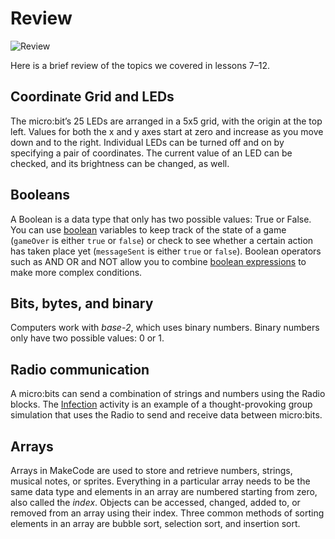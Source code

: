 # Review

![Review](/static/courses/csintro/miniproject/review.png)

Here is a brief review of the topics we covered in lessons 7–12.

## Coordinate Grid and LEDs

The micro:bit’s 25 LEDs are arranged in a 5x5 grid, with the origin at the top left. Values for both the x and y axes start at zero and increase as you move down and to the right. Individual LEDs can be turned off and on by specifying a pair of coordinates. The current value of an LED can be checked, and its brightness can be changed, as well.

## Booleans

A Boolean is a data type that only has two possible values: True or False. You can use [boolean](/types/boolean) variables to keep track of the state of a game (`gameOver` is either `true` or `false`) or check to see whether a certain action has taken place yet (`messageSent` is either `true` or `false`). Boolean operators such as AND OR and NOT allow you to combine [boolean expressions](/blocks/logic/boolean) to make more complex conditions.
 
## Bits, bytes, and binary

Computers work with _base-2_, which uses binary numbers. Binary numbers only have two possible values: 0 or 1. 

## Radio communication

A micro:bits can send a combination of strings and numbers using the Radio blocks. The [Infection](/projects/infection) activity is an example of a thought-provoking group simulation that uses the Radio to send and receive data between micro:bits.

## Arrays

Arrays in MakeCode are used to store and retrieve numbers, strings, musical notes, or sprites. Everything in a particular array needs to be the same data type and elements in an array are numbered starting from zero, also called the _index_. Objects can be accessed, changed, added to, or removed from an array using their index. Three common methods of sorting elements in an array are bubble sort, selection sort, and insertion sort.